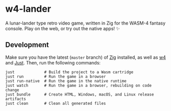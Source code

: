 # w4-lander

A lunar-lander type retro video game, written in Zig for the WASM-4 fantasy console. Play on the web, or try out the native apps! ✨

## Development

Make sure you have the latest (`master` branch) of [Zig](https://ziglang.org/) installed, as well as [w4](https://wasm4.org/) and [Just](https://github.com/casey/just). Then, run the following commands:

```shell
just             # Build the project to a Wasm cartridge
just run         # Run the game in a browser
just run-native  # Run the game in the native runtime
just watch       # Run the game in a browser, rebuilding on code change
just bundle      # Create HTML, Windows, macOS, and Linux release artifacts
just clean       # Clean all generated files
```
